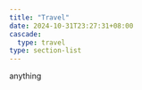 ```yaml
---
title: "Travel"
date: 2024-10-31T23:27:31+08:00
cascade:
  type: travel
type: section-list 
---
```


anything

